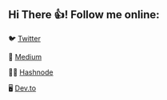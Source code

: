 ## Hi There 👍! Follow me online:

🐦 [Twitter](https://twitter.com/jorgeandrealves)


📖 [Medium](https://jorgeandrealves.medium.com)

🧑‍💻 [Hashnode](https://jorgeandrealves.hashnode.com)

🖥 [Dev.to](https://dev.to/jorgealves)
